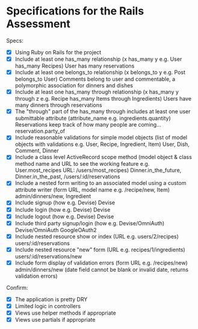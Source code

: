 # Specifications for the Rails Assessment

Specs:
- [x] Using Ruby on Rails for the project
- [x] Include at least one has_many relationship (x has_many y e.g. User has_many Recipes)
  User has many reservations
- [x] Include at least one belongs_to relationship (x belongs_to y e.g. Post belongs_to User)
  Comments belong to user and commentable, a polymorphic association for dinners and dishes
- [x] Include at least one has_many through relationship (x has_many y through z e.g. Recipe has_many Items through Ingredients)
  Users have many dinners through reservations
- [x] The "through" part of the has_many through includes at least one user submittable attribute (attribute_name e.g. ingredients.quantity)
  Reservations keep track of how many people are coming... reservation.party_of
- [x] Include reasonable validations for simple model objects (list of model objects with validations e.g. User, Recipe, Ingredient, Item)
  User, Dish, Comment, Dinner
- [x] Include a class level ActiveRecord scope method (model object & class method name and URL to see the working feature e.g. User.most_recipes URL: /users/most_recipes)
  Dinner.in_the_future, Dinner.in_the_past, /users/:id/reservations
- [x] Include a nested form writing to an associated model using a custom attribute writer (form URL, model name e.g. /recipe/new, Item)
admin/dinners/new, Ingredient
- [x] Include signup (how e.g. Devise)
Devise
- [x] Include login (how e.g. Devise)
Devise
- [x] Include logout (how e.g. Devise)
Devise
- [x] Include third party signup/login (how e.g. Devise/OmniAuth)
Devise/OmniAuth GoogleOAuth2
- [x] Include nested resource show or index (URL e.g. users/2/recipes)
users/:id/reservations
- [x] Include nested resource "new" form (URL e.g. recipes/1/ingredients)
users/:id/reservations/new
- [x] Include form display of validation errors (form URL e.g. /recipes/new)
admin/dinners/new (date field cannot be blank or invalid date, returns validation errors)

Confirm:
- [x] The application is pretty DRY
- [x] Limited logic in controllers
- [x] Views use helper methods if appropriate
- [x] Views use partials if appropriate
